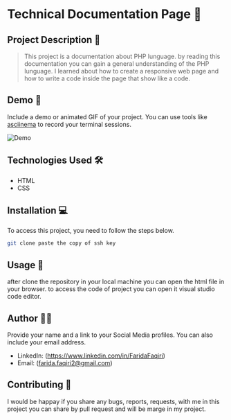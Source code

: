 # Technical Documentation Page 🚀

## Project Description 📝

> This project is a documentation about PHP lunguage. by reading this documentation you can gain a general understanding of the PHP lunguage.
I learned about how to create a responsive web page and how to write a code inside the page that show like a code.

## Demo 📸

Include a demo or animated GIF of your project. You can use tools like [asciinema](https://asciinema.org/) to record your terminal sessions.

![Demo](images/capture)

## Technologies Used 🛠️

- HTML
- CSS

## Installation 💻

To access this project, you need to follow the steps below.

```bash
git clone paste the copy of ssh key 

```

## Usage 🎯

after clone the repository in your local machine you can open the html file in your browser.
to access the code of project you can open it visual studio code editor.

## Author 👩‍💻

Provide your name and a link to your Social Media profiles. You can also include your email address.

- LinkedIn: (<https://www.linkedin.com/in/FaridaFaqiri>)
- Email: (<farida.faqiri2@gmail.com>)

## Contributing 🤝

I would be happay if you share any bugs, reports, requests, with me in this project you can share   by pull request and will be marge in my project.

